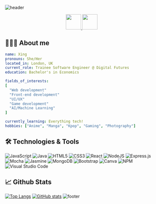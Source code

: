 ![header](https://capsule-render.vercel.app/api?type=rounded&color=timeGradient&height=150&section=header&text=Hello%20there!&fontSize=70&fontColor=ffffff&animation=twinkling)

<p align="center">
<a href="https://www.linkedin.com/in/xing-rong-huang-a45b01145">
  <img height="50" src="https://user-images.githubusercontent.com/111449206/209411647-8f948def-aa88-4f47-9648-f438ada079d9.png"/>
</a>
<a href="mailto: xing.huang@hotmail.co.uk">
  <img height="50" src="https://user-images.githubusercontent.com/111449206/209412581-9ea9c654-36f4-4811-8f68-17cf1115b847.png"/>
</a>
  </p>
  
## 👩🏻‍💻 About me
```yaml
name: Xing
pronouns: She/Her
located_in: London, UK
current_role: Trainee Software Engineer @ Digital Futures
education: Bachelor's in Economics

fields_of_interests:
[
  "Web development"
  "Front-end development"
  "UI/UX"
  "Game development"
  "AI/Machine Learning"
]

currently_learning: Everything tech!
hobbies: ["Anime", "Manga", "Kpop", "Gaming", "Photography"]
```
## 🛠️ Technologies & Tools
![JavaScript](https://img.shields.io/badge/javascript-%23323330.svg?style=for-the-badge&logo=javascript&logoColor=%23F7DF1E)
![Java](https://img.shields.io/badge/java-%23ED8B00.svg?style=for-the-badge&logo=java&logoColor=white)
![HTML5](https://img.shields.io/badge/html5-%23E34F26.svg?style=for-the-badge&logo=html5&logoColor=white)
![CSS3](https://img.shields.io/badge/css3-%231572B6.svg?style=for-the-badge&logo=css3&logoColor=white)
![React](https://img.shields.io/badge/react-%2320232a.svg?style=for-the-badge&logo=react&logoColor=%2361DAFB)
![NodeJS](https://img.shields.io/badge/node.js-6DA55F?style=for-the-badge&logo=node.js&logoColor=white)
![Express.js](https://img.shields.io/badge/express.js-%23404d59.svg?style=for-the-badge&logo=express&logoColor=%2361DAFB)
![Mocha](https://img.shields.io/badge/-mocha-%238D6748?style=for-the-badge&logo=mocha&logoColor=white)
![Jasmine](https://img.shields.io/badge/jasmine-%238A4182.svg?style=for-the-badge&logo=jasmine&logoColor=white)
![MongoDB](https://img.shields.io/badge/MongoDB-%234ea94b.svg?style=for-the-badge&logo=mongodb&logoColor=white)
![Bootstrap](https://img.shields.io/badge/bootstrap-%23563D7C.svg?style=for-the-badge&logo=bootstrap&logoColor=white)
![Canva](https://img.shields.io/badge/Canva-%2300C4CC.svg?style=for-the-badge&logo=Canva&logoColor=white)
![NPM](https://img.shields.io/badge/NPM-%23000000.svg?style=for-the-badge&logo=npm&logoColor=white)
![Visual Studio Code](https://img.shields.io/badge/Visual%20Studio%20Code-0078d7.svg?style=for-the-badge&logo=visual-studio-code&logoColor=white)

## 📈 Github Stats
[![Top Langs](https://github-readme-stats.vercel.app/api/top-langs/?username=OoXingoO&layout=compact&theme=transparent)](https://github.com/OoXingoO)
[![GitHub stats](https://github-readme-stats.vercel.app/api?username=OoXingoO&hide=stars&count_private=true&theme=transparent&show_icons=true)](https://github.com/OoXingoO)
![footer](https://capsule-render.vercel.app/api?type=waving&section=footer&color=timeGradient)
